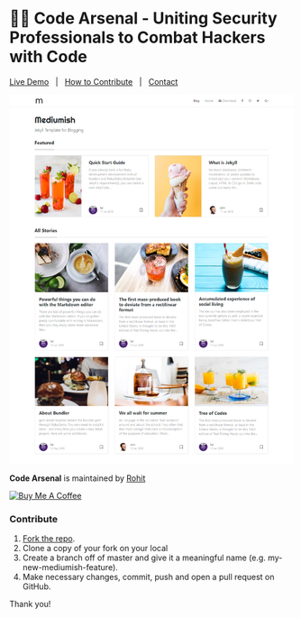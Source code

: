 # 👨‍💻 Code Arsenal - Uniting Security Professionals to Combat Hackers with Code

[Live Demo](https://codearsenalcommunity.github.io/) &nbsp; | &nbsp; [How to Contribute](https://github.com/wowthemesnet/mediumish-theme-jekyll/archive/master.zip) &nbsp; | &nbsp; [Contact](https://www.linkedin.com/in/rohitcoder/)

![mediumish](assets/images/mediumish-jekyll-template.png)


**Code Arsenal** is maintained by [Rohit](https://github.com/rohitcoder)

<a href="https://www.wowthemes.net/donate/" target="_blank"><img src="https://www.buymeacoffee.com/assets/img/custom_images/orange_img.png" alt="Buy Me A Coffee" style="height: auto !important;width: auto !important;" ></a>

### Contribute

1. [Fork the repo](https://github.com/wowthemesnet/mediumish-theme-jekyll).
2. Clone a copy of your fork on your local
3. Create a branch off of master and give it a meaningful name (e.g. my-new-mediumish-feature).
4. Make necessary changes, commit, push and open a pull request on GitHub.

Thank you!
